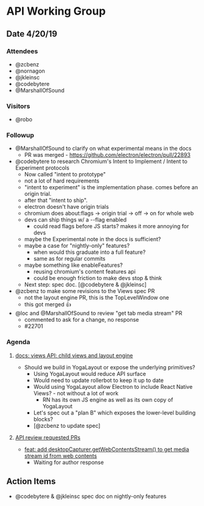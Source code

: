 # API Working Group

## Date 4/20/19

### Attendees

- @zcbenz
- @nornagon
- @jkleinsc
- @codebytere
- @MarshallOfSound

### Visitors

- @robo

### Followup

- @MarshallOfSound to clarify on what experimental means in the docs
    - PR was merged - https://github.com/electron/electron/pull/22893
- @codebytere to research Chromium's Intent to Implement / Intent to Experiment protocols
    - Now called "intent to prototype"
    - not a lot of hard requirements
    - "intent to experiment" is the implementation phase. comes before an origin trial.
    - after that "intent to ship".
    - electron doesn't have origin trials
    - chromium does about:flags -> origin trial -> off -> on for whole web
    - devs can ship things w/ a --flag enabled
        - could read flags before JS starts? makes it more annoying for devs
    - maybe the Experimental note in the docs is sufficient?
    - maybe a case for "nightly-only" features?
        - when would this graduate into a full feature?
        - same as for regular commits
    - maybe something like enableFeatures?
        - reusing chromium's content features api
        - could be enough friction to make devs stop & think
    - Next step: spec doc. [@codebytere & @jkleinsc]
- @zcbenz to make some revisions to the Views spec PR
    - not the layout engine PR, this is the TopLevelWindow one
    - this got merged :+1: 
- @loc and @MarshallOfSound to review "get tab media stream" PR
    - commented to ask for a change, no response
    - #22701

### Agenda

1. [docs: views API: child views and layout engine](https://github.com/electron/governance/pull/271)
    * Should we build in YogaLayout or expose the underlying primitives?
        * Using YogaLayout would reduce API surface
        * Would need to update rollerbot to keep it up to date
        * Would using YogaLayout allow Electron to include React Native Views? - not without a lot of work
            * RN has its own JS engine as well as its own copy of YogaLayout
        * Let's spec out a "plan B" which exposes the lower-level building blocks?
        * [@zcbenz to update spec]

3. [API review requested PRs](https://github.com/electron/electron/pulls?q=is%3Aopen+is%3Apr+label%3Aapi-review-requested)
    * [feat: add desktopCapturer.getWebContentsStream() to get media stream id from web contents](https://github.com/electron/electron/pull/22701)
        * Waiting for author response

## Action Items

*  @codebytere & @jkleinsc spec doc on nightly-only features
